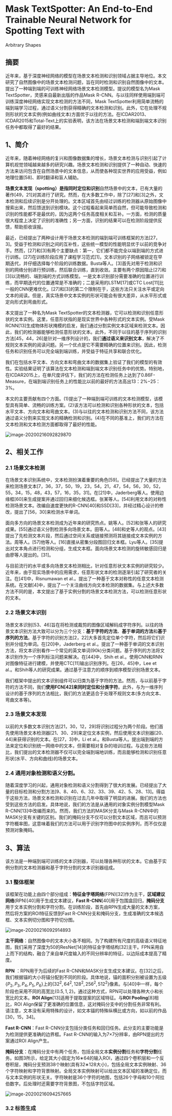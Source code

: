 # Mask TextSpotter: An End-to-End Trainable Neural Network for Spotting Text with
Arbitrary Shapes  
## 摘要

近年来，基于深度神经网络的模型在场景文本检测和识别领域占据主导地位。本文研究了自然图像中的场景文本检测问题，旨在同时检测和识别自然图像中的文本。提出了一种端到端的可训练神经网络场景文本检测模型。提议的模型名为Mask TextSpotter，灵感来自最新出版的作品Mask R-CNN。与以往同样使用端到端可训练深度神经网络实现文本检测的方法不同，Mask TextSpotter利用简单流畅的端到端学习过程，通过语义分割获得精确的文本检测和识别。此外，它在处理不规则形状的文本实例(例如曲线文本)方面优于以往的方法。在ICDAR2013、ICDAR2015和Total-Text上的实验表明，该方法在场景文本检测和端到端文本识别任务中都取得了最好的结果。



## 1、简介

近年来，随着神经网络的复兴和图像数据集的增长，场景文本检测与识别引起了计算机视觉领域越来越多的研究兴趣。场景文本检测和识别提供了一种自动、快速的方法来访问包含在自然场景中的文本信息，从而使各种现实世界的应用受益，例如地理位置[58]、即时翻译和盲人辅助。

**场景文本发现（spotting）**是指**同时定位和识别**自然场景中的文本，已有大量的著作[49，21]对其进行了研究。然而，在大多数工作中，除了[27]和[3]之外，文本检测和后续识别是分开处理的。文本区域首先由经过训练的检测器从原始图像中搜索出来，然后馈送到识别模块。这个过程看起来简单而自然，但可能导致检测和识别的性能都不是最优的，因为这两个任务高度相关和互补。一方面，检测的质量很大程度上决定了识别的准确性；另一方面，识别的结果可以在检测阶段提供反馈，帮助拒收误报。

最近，已经提出了两种设计用于场景文本检测的端到端可训练框架的方法[27，3]。受益于检测和识别之间的互补性，这些统一模型的性能明显优于以前的竞争对手。然而，[27]和[3]有两个主要缺点：第一，它们都不能完全以端到端的方式进行训练。[27]在训练阶段应用了课程学习范式[1]，文本识别的子网络被锁定在早期迭代，并仔细选择每个阶段的训练数据。Busta等人。[3]首先对用于检测和识别的网络分别进行预训练，然后联合训练，直到收敛。主要有两个原因阻止[27]和[3]以流畅的、端到端的方式训练模型。一是文本识别部分需要准确的位置进行训练，而早期迭代的位置通常是不准确的；二是采用的LSTM[17]或CTC Lost[11]比一般的CNN更难优化。[27]和[3]的第二个限制在于，这些方法只关注水平或定向文本的阅读。但是，真实场景中文本实例的形状可能会有很大差异，从水平形式或定向形式到弯曲形式。

本文提出了一种名为Mask TextSpotter的文本检测器，它可以检测和识别任意形状的文本实例。这里，任意形状指的是现实世界中各种形式的文本实例。受Mask RCNN[13]生成物体形状掩模的启发，我们通过分割实例文本区域来检测文本。因此，我们的检测器能够检测任意形状的文本。此外，不同于以往的基于序列的识别方法[45，44，26]是针对一维序列设计的，我们**通过语义来识别文本**，解决了不规则文本实例的阅读问题。另一个优点是它不需要精确的位置来识别。因此，检测任务和识别任务可以完全端到端训练，并受益于特征共享和联合优化。

我们在包括水平文本、方向文本和弯曲文本的数据集上验证了我们的模型的有效性。实验结果证明了该算法在文本检测和端到端文本识别任务中的优势。特别地，在ICDAR2015上，在单尺度评估下，我们的方法在检测任务上达到了0.86F-Measure，在端到端识别任务上的性能比以前的最好的方法高出13：2%−25：3%。

本文的主要贡献有四个方面。(1)提出了一种端到端可训练的文本检测模型，该模型具有简单、流畅的训练方案。(2)该方法可以检测和识别各种形状的文本，包括水平文本、方向文本和弯曲文本。(3)与以往的文本检测和识别方法不同，该方法通过语义分割来实现文本的精确检测和识别。(4)在不同的基准上，我们的方法在文本检测和文本检测方面都取得了最好的性能。

![image-20200216092829870](images/MaskTextSpotter.assets/image-20200216092829870.png)



## 2、相关工作

### 2.1 场景文本检测

在场景文本识别系统中，文本检测扮演着重要的角色[59]。已经提出了大量的方法来检测场景文本[7，36，37，50，19，23，54，21，47，54，56，30，52，55，34，15，48，43，57，16，35，31]。在[21]中，Jaderberg等人。使用边缘框[60]来生成提案并通过回归来细化候选框。张某等人。[54]利用文本的对称性检测场景文本。改编自速度更快的R-CNN[40]和SSD[33]，并经过精心设计的修改，提出了[56，30]来检测水平单词。

面向多方向的场景文本检测成为近年来的研究热点。姚等人。[52]和张等人的研究成果。[55]通过语义分割检测多向场景文本。田等人。[48]和史等人的观点。[43]提出了先检测文本片段，然后通过空间关系或链接预测将其链接成文本实例的方法。周等人。[57]他等人。[16]直接从密集分段图回归文本框。Lyu等人。[35]提出对文本角点进行检测和分组，生成文本框。面向场景文本检测的旋转敏感回归是由廖等人提出的。[31]。

与目前流行的水平或多向场景文本检测相比，针对任意形状文本实例的研究较少。近年来，由于现实场景中的应用需求，任意形状文本的检测逐渐引起了研究者的关注。在[41]中，Risnumawan et al.。提出了一种基于文本对称性的任意文本检测系统。在文献[4]中，提出了一个关注曲线方向文本检测的数据集。与上述大多数方法不同的是，本文提出了基于实例分割的场景文本检测方法，可以检测任意形状的文本。



### 2.2 场景文本识别

场景文本识别[53、46]旨在将检测或裁剪的图像区域解码成字符序列。以往的场景文本识别方法大致可以分为三个分支：**基于字符的方法**、**基于单词的方法**和**基于序列的方法**。基于字符的识别方法[2，22]大多首先定位单个字符，然后将它们识别并分组为单词。在[20]中，Jaderberg et al.。提出了一种基于单词的文本识别方法，将文本识别看作一个常见的英文单词(90k)分类问题。基于序列的方法将文本识别作为一个序列标注问题来解决。在[44]中，Shih et al.。使用CNN和RNN对图像特征进行建模，并使用CTC[11]输出识别序列。在[26，45]中，Lee et al.。和Shih等人的研究成果。通过基于注意力的顺序到顺序模型识别场景文本。

我们框架中提出的文本识别组件可以归类为基于字符的方法。然而，与以前基于字符的方法不同，我们**使用FCN[42]来同时定位和分类字符**。此外，与为一维序列设计的基于序列的方法相比，我们的方法更适合于处理不规则文本(多方向文本、弯曲文本等)。



### 2.3 场景文本发现

以前的大多数文本识别方法[21，30，12，29]将识别过程分为两个阶段。他们首先使用场景文本检测器[21、30、29]来定位文本实例，然后使用文本识别器[20、44]来获得识别的文本。在[27，3]中，Li et al.。和Busta等人。提出端到端的方法来定位和识别统一网络中的文本，但需要相对复杂的培训过程。与这些方法相比，我们提出的文本检测器不仅可以完全端到端地训练，而且能够检测和识别任意形状(水平、方向和曲线)的场景文本。



### 2.4 通用对象检测和语义分割。

随着深度学习的兴起，通用对象检测和语义分割得到了很大的发展。已经提出了大量的目标检测和分割方法[9、8、40、6、32、33、39、42、5、28、13]。得益于这些方法，场景文本检测和识别在过去几年中取得了明显的进展。我们的方法也受到这些方法的启发。具体地说，我们的方法是从通用的对象实例分割模型Mask R-CNN[13]中改编而来的。然而，我们方法的MASK分支与Mask R-CNN中的MASK分支有关键的区别。我们的掩码分支不仅可以分割文本区域，而且可以预测字符概率图，这意味着我们的方法可以用于识别字符图中的实例序列，而不仅仅是预测对象掩码。



## 3、算法

该方法是一种端到端可训练的文本识别器，可以处理各种形状的文本。它由基于实例分割的文本检测器和基于字符分割的文本识别器组成。



### 3.1 整体框架

该框架在功能上由四个部分组成：**特征金字塔网络**(FPN)[32]作为主干，**区域建议网络**(RPN)[40]用于生成文本建议，**Fast R-CNN**[40]用于包围盒回归，**掩码分支**用于文本实例分割和字符分割。在训练阶段，首先由RPN生成大量的文本方案，然后将方案的ROI特征反馈到Fast R-CNN分支和掩码分支，生成准确的文本候选框、文本实例切分图和字符切分图。

![image-20200216092914893](images/MaskTextSpotter.assets/image-20200216092914893.png)



**主干网络**：自然图像中的文本大小各不相同。为了构建所有尺度的高级语义特征地图，我们采用了深度为50的ResNet[14]的特征金字塔结构[32]主干。FPN采用自上而下的结构，融合了来自单尺度输入的不同分辨率的特征，以边际成本提高了精度。

**RPN** ：RPN用于为后续的Fast R-CNN和MASK分支生成文本建议。在[32]之后，我们根据锚的大小将锚分配到不同的阶段。具体地说，锚的面积分别被设置为五级$\{P_2,P_3,P_4,P_5,P_6\}$上的$\{32^2,64^2,128^2,256^2,512^2\}$像素。与[40]中一样，每个阶段也采用不同的高宽比$\{0.5,1,2\}$。通过这种方式，RPN可以处理各种大小和长宽比的文本。**ROI Align**[13]适用于提取提案的区域特征。与**ROI Pooling**[8]相比，ROI Align保留了更准确的位置信息，这对掩码分支中的分割任务非常有利。请注意，文本没有采用特殊的设计，如文本锚的特殊纵横比或方向，如以前的作品[30，15，34]。

**Fast R-CNN**：Fast R-CNN分支包括分类任务和回归任务。此分支的主要功能是为检测提供更准确的边界框。Fast R-CNN的输入为7×7分辨率，由RPN提出的方案通过ROI Align产生。

**掩码分支**：在掩码分支中有两个任务，包括全局文本**实例分割**任务和**字符分割**任务。如图3所示，给定其大小固定为16∗64的输入ROI，通过四个卷积层和一个反卷积层，掩码分支预测38个映射(具有32∗128大小)，包括全局文本实例映射、36个字符映射和字符背景映射。全局文本实例映射可以给出文本区域的准确定位，而与文本实例的形状无关。字符映射是36个字符的地图，包括26个字母和10个阿拉伯数字。后处理时还需要字符背景图，不包括字符区域。

![image-20200216094257665](images/MaskTextSpotter.assets/image-20200216094257665.png)



### 3.2 标签生成



















